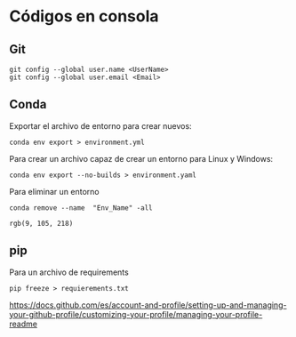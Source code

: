 # Códigos en consola

## Git
```
git config --global user.name <UserName>
git config --global user.email <Email>
```

## Conda
Exportar el archivo de entorno para crear nuevos:
```
conda env export > environment.yml  
```
Para crear un archivo capaz de crear un entorno para Linux y Windows:
```
conda env export --no-builds > environment.yaml 
```
Para eliminar un entorno
```
conda remove --name  "Env_Name" -all
```
 `rgb(9, 105, 218)`

## pip
Para un archivo de requirements
```
pip freeze > requierements.txt
```

https://docs.github.com/es/account-and-profile/setting-up-and-managing-your-github-profile/customizing-your-profile/managing-your-profile-readme
